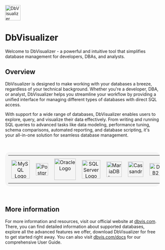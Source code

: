 <img src="https://www.dbvis.com/wp-content/uploads/2023/08/dbvisualizer_logo_squircle.svg" width="50px" alt="DbVisualizer Logo">

# DbVisualizer

Welcome to DbVisualizer - a powerful and intuitive tool that simplifies database management for developers, DBAs, and analysts.

## Overview

DbVisualizer is designed to make working with your databases a breeze, regardless of your technical background. Whether you're a developer, DBA, or analyst, DbVisualizer helps you streamline your workflow by providing a unified interface for managing different types of databases with direct SQL access.

With support for a wide range of databases, DbVisualizer enables users to explore, query, and visualize their data effectively. From writing and running SQL queries to advanced tasks like data modeling, performance tuning, schema comparisons, automated reporting, and database scripting, it's your all-in-one solution for seamless database management.

<br>
<table style="border: none; background-color: #f5f5f5; border-radius: 15px; padding: 10px;">
  <tr>
    <td align="center" style="padding: 10px;">
      <img src="https://upload.wikimedia.org/wikipedia/labs/8/8e/Mysql_logo.png" width="60px" alt="MySQL Logo">
    </td>
    <td align="center" style="padding: 10px;">
      <img src="https://upload.wikimedia.org/wikipedia/commons/2/29/Postgresql_elephant.svg" width="40px" alt="PostgreSQL Logo">
    </td>
    <td align="center" style="padding: 10px;">
      <img src="https://logos-world.net/wp-content/uploads/2020/09/Oracle-Logo.png" width="70px" alt="Oracle Logo">
    </td>
    <td align="center" style="padding: 10px;">
      <img src="https://www.svgrepo.com/show/303229/microsoft-sql-server-logo.svg" width="60px" alt="SQL Server Logo">
    </td>
    <td align="center" style="padding: 10px;">
      <img src="https://mariadb.com/wp-content/uploads/2019/11/mariadb-logo-vert_blue-transparent.png" width="50px" alt="MariaDB Logo">
    </td>
    <td align="center" style="padding: 10px;">
      <img src="https://download.logo.wine/logo/Apache_Cassandra/Apache_Cassandra-Logo.wine.png" width="50px" alt="Cassandra Logo">
    </td>
    <td align="center" style="padding: 10px;">
      <img src="https://www.db2tutorial.com/wp-content/uploads/2019/03/db2-tutorial.png" width="40px" alt="DB2 Logo">
    </td>
    
  
  <td align="center" style="padding: 10px;">
    <img src="https://www.bizstream.com/wp-content/uploads/2022/04/microsoft-azure-logo.png" width="50px" alt="Azure SQL Logo">
  </td>
  
  <td align="center" style="padding: 10px;">
    <img src="https://cdn.worldvectorlogo.com/logos/google-bigquery-logo-1.svg" width="60px" alt="BigQuery Logo">
  </td>
  <td align="center" style="padding: 10px;">
    <img src="https://antaresnet.com/wp-content/uploads/2018/07/Elasticsearch-Logo-Color-V.png" width="60px" alt="Elasticsearch Logo">
  </td>
  <td align="center" style="padding: 10px;">
    <img src="https://d2diavcdqru7hy.cloudfront.net/blog-inner-images/nC6Nxm3Slmtf5IsGxqeTCxg7GuUDMuaRuv8ROy4q.webp" width="40px" alt="SQLite Logo">
  </td>
  <td align="center" style="padding: 10px;">
<span><a href="https://dbvis.com/supported-databases/">...and more</a></span>  
  </td>
 
  </tr>
</table>
<br>

## More information

For more information and resources, visit our official website at [dbvis.com](https://dbvis.com). There, you can find detailed information about supported databases, explore all the advanced features we offer, download DbVisualizer for free to get started right away. You can also visit [dbvis.com/docs](https://dbvis.com/docs) for our comprehensive User Guide.
